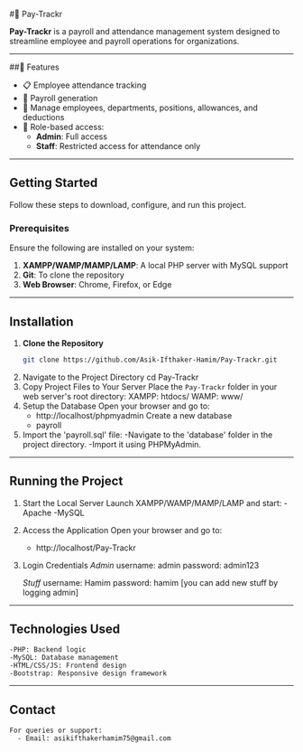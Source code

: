#🚀 Pay-Trackr

**Pay-Trackr** is a payroll and attendance management system designed to streamline employee and payroll operations for organizations. 

---

##📌 Features
- 📋 Employee attendance tracking
- 💼 Payroll generation
- 🏢 Manage employees, departments, positions, allowances, and deductions
- 🔐 Role-based access:
  - **Admin**: Full access
  - **Staff**: Restricted access for attendance only

---

## Getting Started

Follow these steps to download, configure, and run this project.

### Prerequisites
Ensure the following are installed on your system:
1. **XAMPP/WAMP/MAMP/LAMP**: A local PHP server with MySQL support
2. **Git**: To clone the repository
3. **Web Browser**: Chrome, Firefox, or Edge

---

## Installation

1. **Clone the Repository**
   ```bash
   git clone https://github.com/Asik-Ifthaker-Hamim/Pay-Trackr.git
2. Navigate to the Project Directory
   cd Pay-Trackr
3. Copy Project Files to Your Server
   Place the `Pay-Trackr` folder in your web server's root directory:
      XAMPP: htdocs/
      WAMP: www/
4. Setup the Database
   Open your browser and go to:
     - http://localhost/phpmyadmin
   Create a new database
     - payroll
5. Import the 'payroll.sql' file:
    -Navigate to the 'database' folder in the project directory.
    -Import it using PHPMyAdmin.

---


## Running the Project

1. Start the Local Server
   Launch XAMPP/WAMP/MAMP/LAMP and start:
      -Apache
      -MySQL
2. Access the Application
   Open your browser and go to:
      - http://localhost/Pay-Trackr
3. Login Credentials
   *Admin*
    username: admin
    password: admin123

    *Stuff*
    username: Hamim
    password: hamim
    [you can add new stuff by logging admin]

---


## Technologies Used

    -PHP: Backend logic
    -MySQL: Database management
    -HTML/CSS/JS: Frontend design
    -Bootstrap: Responsive design framework

---

## Contact
    For queries or support:
      - Email: asikifthakerhamim75@gmail.com


